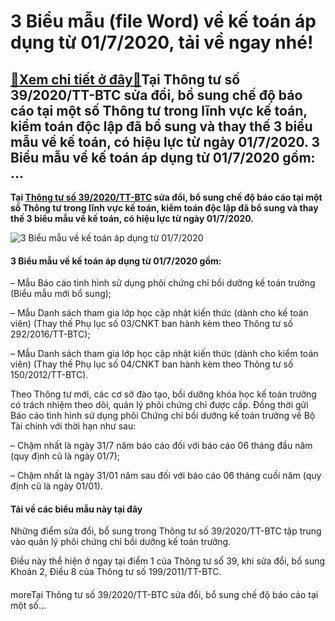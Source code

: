 3 Biểu mẫu (file Word) về kế toán áp dụng từ 01/7/2020, tải về ngay nhé!
========================================================================

[:gift:Xem chi tiết ở đây:gift:](https://hddtvn.com/3-bieu-mau-file-word-ve-ke-toan-ap-dung-tu-01-7-2020-tai-ve-ngay-nhe/)Tại Thông tư số 39/2020/TT-BTC sửa đổi, bổ sung chế độ báo cáo tại một số Thông tư trong lĩnh vực kế toán, kiểm toán độc lập đã bổ sung và thay thế 3 biểu mẫu về kế toán, có hiệu lực từ ngày 01/7/2020. 3 Biểu mẫu về kế toán áp dụng từ 01/7/2020 gồm: …
-----------------------------------------------------------------------------------------------------------------------------------------------------------------------------------------------------------------------------------------------------------

**Tại [Thông tư số 39/2020/TT-BTC](https://drive.google.com/file/d/1ZQM7dAufQtrdldDyTm3fTz78uRJCpEzo/view?usp=sharing) sửa đổi, bổ sung chế độ báo cáo tại một số Thông tư trong lĩnh vực kế toán, kiểm toán độc lập đã bổ sung và thay thế 3 biểu mẫu về kế toán, có hiệu lực từ ngày 01/7/2020.**


![3 Biểu mẫu về kế toán áp dụng từ 01/7/2020](https://hddtvn.com/wp-content/uploads/2021/01/businessman-using-calcultor-analysis-maketing-plan_42256-175.jpg "3 Biểu mẫu về kế toán áp dụng từ 01/7/2020")


#### 3 Biểu mẫu về kế toán áp dụng từ 01/7/2020 gồm:


– Mẫu Báo cáo tình hình sử dụng phôi chứng chỉ bồi dưỡng kế toán trưởng (Biểu mẫu mới bổ sung);


– Mẫu Danh sách tham gia lớp học cập nhật kiến thức (dành cho kế toán viên) (Thay thế Phụ lục số 03/CNKT ban hành kèm theo Thông tư số 292/2016/TT-BTC);


– Mẫu Danh sách tham gia lớp học cập nhật kiến thức (dành cho kiểm toán viên) (Thay thế Phụ lục số 04/CNKT ban hành kèm theo Thông tư số 150/2012/TT-BTC).


Theo Thông tư mới, các cơ sở đào tạo, bồi dưỡng khóa học kế toán trưởng có trách nhiệm theo dõi, quản lý phôi chứng chỉ được cấp. Đồng thời gửi Báo cáo tình hình sử dụng phôi Chứng chỉ bồi dưỡng kế toán trưởng về Bộ Tài chính với thời hạn như sau:


– Chậm nhất là ngày 31/7 năm báo cáo đối với báo cáo 06 tháng đầu năm (quy định cũ là ngày 01/7);


– Chậm nhất là ngày 31/01 năm sau đối với báo cáo 06 tháng cuối năm (quy định cũ là ngày 01/01).


#### Tải về các biểu mẫu này tại đây


Những điểm sửa đổi, bổ sung trong Thông tư số 39/2020/TT-BTC tập trung vào quản lý phôi chứng chỉ bồi dưỡng kế toán trưởng.


Điều này thể hiện ở ngay tại điểm 1 của Thông tư số 39, khi sửa đổi, bổ sung Khoản 2, Điều 8 của Thông tư số 199/2011/TT-BTC.


#### 


moreTại Thông tư số 39/2020/TT-BTC sửa đổi, bổ sung chế độ báo cáo tại một số…

